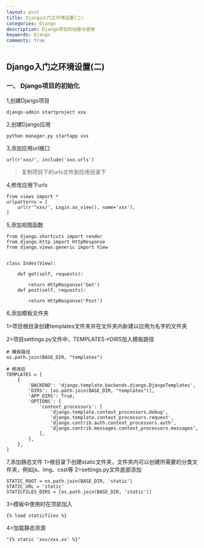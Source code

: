 ```yaml
---
layout: post
title: Django入门之环境设置(二)
categories: Django
description: Django项目的创建与使用
keywords: Django
comments: true
---
```



## Django入门之环境设置(二)

### 一、 Django项目的初始化

1,创建Django项目

```
django-admin startproject xxx
```

2,创建Django应用

```
python manager.py startapp xxx
```

3,添加应用url接口

```
url(r'xxx/', include('xxx.urls')
```

> 复制项目下的urls文件到应用目录下

4,修改应用下urls

```
from views import *
urlpatterns = [
    url(r'^xxx/', Login.as_view(), name='xxx'),
]
```

5,添加视图函数

```
from django.shortcuts import render
from django.http import HttpResponse
from django.views.generic import View


class Indes(View):

    def get(self, requests):

        return HttpResponse('Get')
    def post(self, requests):

        return HttpResponse('Post')
```

6,添加模板文件夹

1>项目根目录创建templates文件夹并在文件夹内新建以应用为名字的文件夹

2>项目settings.py文件中，TEMPLATES->DIRS加入模板路径

```
# 模板路径
os.path.join(BASE_DIR, "templates")

# 修改后
TEMPLATES = [
    {
        'BACKEND': 'django.template.backends.django.DjangoTemplates',
        'DIRS': [os.path.join(BASE_DIR, "templates")],
        'APP_DIRS': True,
        'OPTIONS': {
            'context_processors': [
                'django.template.context_processors.debug',
                'django.template.context_processors.request',
                'django.contrib.auth.context_processors.auth',
                'django.contrib.messages.context_processors.messages',
            ],
        },
    },
]
```
7,添加静态文件
1>根目录下创建static文件夹，文件夹内可以创建所需要的分类文件夹，例如js、img、csst等
2>settings.py文件底部添加
```
STATIC_ROOT = os.path.join(BASE_DIR, 'static')
STATIC_URL = 'static'
STATICFILES_DIRS = [os.path.join(BASE_DIR, 'static')]
```
3>模板中使用时在顶部加入
```
{% load staticfiles %}
```
4>加载静态资源
```
"{% static 'xxx/xxx.xx' %}"
```



